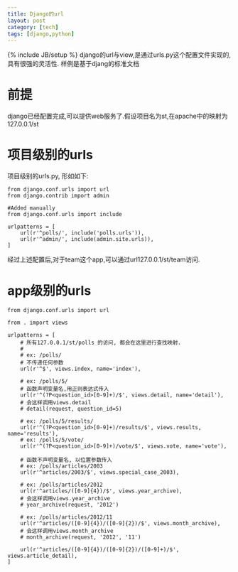 ```yaml
---
title: Django的url
layout: post
category: [tech]
tags: [django,python]
---
```

{% include JB/setup %}
django的url与view,是通过urls.py这个配置文件实现的,具有很强的灵活性.
样例是基于djang的标准文档

# 前提
django已经配置完成,可以提供web服务了.假设项目名为st,在apache中的映射为127.0.0.1/st

# 项目级别的urls

项目级别的urls.py, 形如如下:

    from django.conf.urls import url
    from django.contrib import admin

    #Added manually
    from django.conf.urls import include

    urlpatterns = [
        url(r'^polls/', include('polls.urls')),
        url(r'^admin/', include(admin.site.urls)),
    ]

经过上述配置后,对于team这个app,可以通过url127.0.0.1/st/team访问.


# app级别的urls


    from django.conf.urls import url

    from . import views

    urlpatterns = [
        # 所有127.0.0.1/st/polls 的访问, 都会在这里进行查找映射.
        #
        # ex: /polls/
        # 不传递任何参数
        url(r'^$', views.index, name='index'),

        # ex: /polls/5/
        # 函数声明变量名,用正则表达式传入
        url(r'^(?P<question_id>[0-9]+)/$', views.detail, name='detail'),
        # 会这样调用views.detail
        # detail(request, question_id=5)

        # ex: /polls/5/results/
        url(r'^(?P<question_id>[0-9]+)/results/$', views.results, name='results'),
        # ex: /polls/5/vote/
        url(r'^(?P<question_id>[0-9]+)/vote/$', views.vote, name='vote'),

        # 函数不声明变量名, 以位置参数传入
        # ex: /polls/articles/2003
        url(r'^articles/2003/$', views.special_case_2003),

        # ex: /polls/articles/2012
        url(r'^articles/([0-9]{4})/$', views.year_archive),
        # 会这样调用views.year_archive
        # year_archive(request, '2012')

        # ex: /polls/articles/2012/11
        url(r'^articles/([0-9]{4})/([0-9]{2})/$', views.month_archive),
        # 会这样调用views.month_archive
        # month_archive(request, '2012', '11')

        url(r'^articles/([0-9]{4})/([0-9]{2})/([0-9]+)/$', views.article_detail),
    ]







